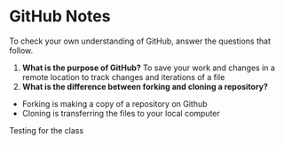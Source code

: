 # GitHub Notes

To check your own understanding of GitHub, answer the questions that follow.

1. **What is the purpose of GitHub?** To save your work and changes in a remote location to track changes and iterations of a file
1. **What is the difference between forking and cloning a repository?** 

- Forking is making a copy of a repository on Github
- Cloning is transferring the files to your local computer

Testing for the class